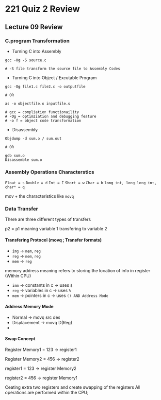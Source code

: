 # 221 Quiz 2 Review

## Lecture 09 Review

### C.program Transformation

- Turning C into Assembly
```
gcc -Og -S source.c

# -S file transform the source file to Assembly Codes

```

- Turning C into Object / Excutable Program
```
gcc -Og file1.c file2.c -o outputfile

# OR

as -o objectfile.o inputfile.s

# gcc = compliation functionaility
# -Og = optimziation and debugging feature
# -o f = object code transformation

```

- Disassembly
```
Objdump -d sum.o / sum.out

# OR

gdb sum.o
Disassemble sum.o

```

### Assembly Operations Characterstics

`Float = s`
`Double = d`
`Int = I`
`Short = w`
`Char = b`
`long int, long long int, char* = q`

mov + the characteristics like `movq`



### Data Transfer
There are three different types of transfers

p2 = p1 meaning variable 1 transfering to variable 2

#### Transfering Protocol (movq ; Transfer formats)


- `img` &#8594; `mem`, `reg`
- `reg` &#8594; `mem`, `reg`
- `mem` &#8594; `reg`


memory address meaning refers to storing the location of info in register (Within CPU)
- `imm` &#8594; constants in c &#8594; uses `$`
- `reg` &#8594; variables in c &#8594; uses `%`
- `mem` &#8594; pointers in c &#8594; uses `() AND Address Mode`

#### Address Memory Mode
- Normal &#8594; movq src des
- Displacement &#8594; movq D(Reg)
- 

#### Swap Concept

Register Memory1 = 123 &#8594; register1

Register Memory2 = 456 &#8594; register2

register1 = 123 &#8594; register Memory2

register2 = 456 &#8594; register Memory1

Ceating extra two registers and create swapping of the registers
All operations are performed within the CPU;



